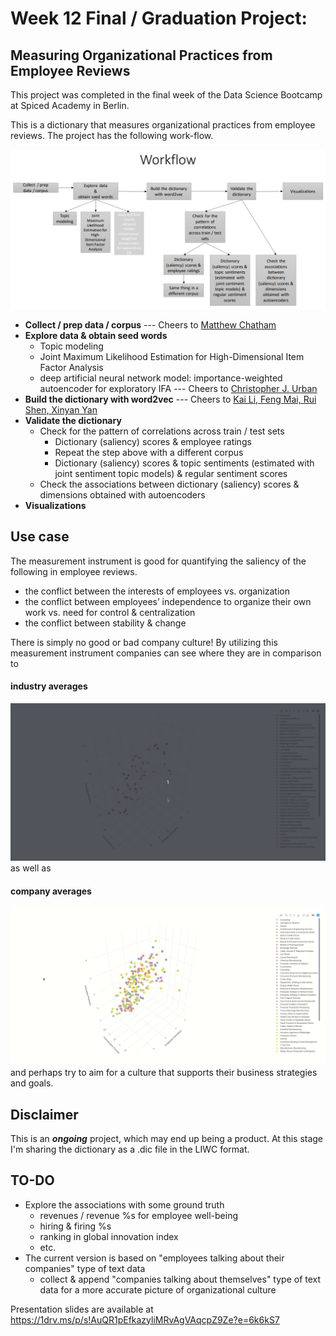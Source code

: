 # Week 12 Final / Graduation Project:

## Measuring Organizational Practices from Employee Reviews

This project was completed in the final week of the Data Science Bootcamp at Spiced Academy in Berlin.

This is a dictionary that measures organizational practices from employee reviews. The project has the following work-flow.

![workflow](workflow.png)

* __Collect / prep data / corpus__ --- Cheers to <a href="https://www.matthewchatham.com/" target="_blank">Matthew Chatham</a>
* __Explore data & obtain seed words__
	- Topic modeling
	- Joint Maximum Likelihood Estimation for High-Dimensional Item Factor Analysis
	- deep artificial neural network model: importance-weighted autoencoder for exploratory IFA --- Cheers to <a href="https://github.com/cjurban" target="_blank">Christopher J. Urban</a>
* __Build the dictionary with word2vec__ --- Cheers to <a href="https://academic.oup.com/rfs/advance-article-abstract/doi/10.1093/rfs/hhaa079/5869446?redirectedFrom=fulltext" target="_blank">Kai Li, Feng Mai, Rui Shen, Xinyan Yan</a>
* __Validate the dictionary__
	- Check for the pattern of correlations across train / test sets
		- Dictionary (saliency) scores & employee ratings
		- Repeat the step above with a different corpus
		- Dictionary (saliency) scores & topic sentiments (estimated with joint sentiment topic models) & regular sentiment scores
	- Check the associations between dictionary (saliency) scores & dimensions obtained with autoencoders
* __Visualizations__

## Use case

The measurement instrument is good for quantifying the saliency of the following in employee reviews.
* the conflict between the interests of employees vs. organization
* the conflict between employees’ independence to organize their own work vs. need for control & centralization
* the conflict between stability & change

There is simply no good or bad company culture! By utilizing this measurement instrument companies can see where they are in comparison to 
#### industry averages
![industry level](screen_capture_industry.gif)
as well as
#### company averages
![industry level](screen_capture_company.gif)
and perhaps try to aim for a culture that supports their business strategies and goals.

## Disclaimer
This is an ___ongoing___ project, which may end up being a product. At this stage I'm sharing the dictionary as a .dic file in the LIWC format.

## TO-DO
* Explore  the associations with some ground truth
	- revenues / revenue %s for employee well-being
	- hiring & firing %s
	- ranking in global innovation index
	- etc.
* The current version is based on "employees talking about their companies" type of text data
	- collect & append "companies talking about themselves" type of text data for a more accurate picture of organizational culture

Presentation slides are available at
<a href="https://1drv.ms/p/s!AuQR1pEfkazyliMRvAgVAqcpZ9Ze?e=6k6kS7" target="_blank">https://1drv.ms/p/s!AuQR1pEfkazyliMRvAgVAqcpZ9Ze?e=6k6kS7</a>
